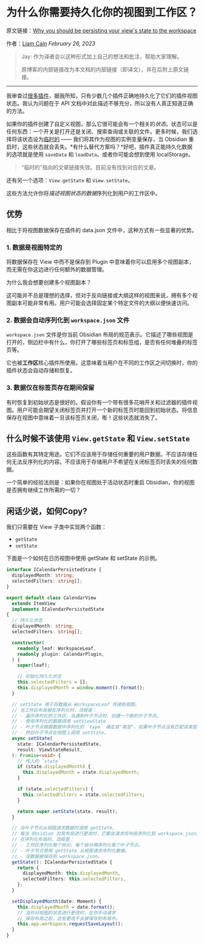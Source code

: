 # 为什么你需要持久化你的视图到工作区？

原文链接：[Why you should be persisting your view's state to the workspace ](https://liamca.in/Obsidian/API+FAQ/views/persisting+your+view+state)

作者：[Liam Cain](https://github.com/liamcain) _February 26, 2023_

> Jay: 作为译者会以这种形式加上自己的想法和批注，帮助大家理解。
>
> 原博客的内部链接改为本文档的内部链接（即译文），并在后附上原文链接。

---

我审查过[很多插件](https://github.com/obsidianmd/obsidian-releases/pulls?q=is%3Apr+is%3Amerged+-label%3Atheme)，据我所知，只有少数几个插件正确地持久化了它们的插件视图状态。我认为问题在于 API 文档中对此描述不够充分，所以没有人真正知道正确的方法。

如果你的插件创建了自定义视图，那么它很可能会有一个相关的*状态*。状态可以是任何东西：一个开关是打开还是关闭、搜索查询或关联的文件。更多时候，我们选择将该状态设为[临时的](https://liamca.in/ephemeral+state) —— 我们将其作为视图的实例变量保存，当 Obsidian 重启时，这些状态就会丢失。*有什么替代方案吗？*好吧，插件真正能持久化数据的选项就是使用 `saveData` 和 `loadData`。或者你可能会想到使用 localStorage。

> "临时的"指向的文章链接失效。目前没有找到对应的文章。

还有另一个选项：`View.getState` 和 `View.setState`。

这些方法允许你将*描述视图状态的数据*序列化到用户的工作区中。

## 优势

相比于将视图数据保存在插件的 data.json 文件中，这种方式有一些显著的优势。

### 1\. 数据是视图特定的

将数据保存在 View 中而不是保存到 Plugin 中意味着你可以启用多个视图副本，而无需在你这边进行任何额外的数据管理。

为什么我会想要创建多个视图副本？

这可能并不总是理想的选择，但对于反向链接或大纲这样的视图来说，拥有多个视图副本可能非常有用。用户可能会选择固定某个特定文件的大纲以便快速访问。

### 2\. 数据会自动序列化到 `workspace.json` 文件

`workspace.json` 文件是你当前 Obsidian 布局的规范表示。它描述了哪些视图是打开的，侧边栏中有什么，你打开了哪些标签页和标签组，是否有任何堆叠的标签页等。

它也被**工作区**核心插件所使用。这意味着当用户在不同的工作区之间切换时，你的插件状态会自动存储和恢复。

### 3\. 数据仅在标签页存在期间保留

有时恢复到初始状态是很好的。假设你有一个带有很多花哨开关和过滤器的插件视图。用户可能会期望关闭标签页并打开一个新的标签页时能回到初始状态。将信息保存在视图中意味着一旦该标签页关闭，嘭！这些状态就消失了。

## 什么时候不该使用 `View.getState` 和 `View.setState`

这些函数有其特定用途。它们不应该用于存储任何重要的用户数据。不应该存储任何无法反序列化的内容。不应该用于存储用户不希望在关闭标签页时丢失的任何数据。

一个简单的经验法则是：如果你在视图处于活动状态时重启 Obsidian，你的视图是否拥有继续工作所需的一切？

## 闲话少说，如何Copy?

我们只需要在 View 子类中实现两个函数：

- `getState`
- `setState`

下面是一个如何在日历视图中使用 getState 和 setState 的示例。

```ts
interface ICalendarPersistedState {
  displayedMonth: string;
  selectedFilters: string[];
}

export default class CalendarView
  extends ItemView
  implements ICalendarPersistedState
{
  // 持久化状态
  displayedMonth: string;
  selectedFilters: string[];

  constructor(
    readonly leaf: WorkspaceLeaf,
    readonly plugin: CalendarPlugin,
  ) {
    super(leaf);

    // 初始化持久化状态
    this.selectedFilters = [];
    this.displayedMonth = window.moment().format();
  }

  // setState 用于将数据从 WorkspaceLeaf 传递到视图。
  // 当工作区布局被反序列化时，流程是：
  // - 遍历序列化的工作区，当遇到叶子节点时，创建一个新的叶子节点。
  // - 使用序列化的数据调用 setViewState
  // - 叶子节点根据数据中序列化的 `type` 确定其"类型"。如果叶子节点没有匹配该类型的视图，则创建一个新的视图。
  // - 然后叶子节点在视图上调用 setState。
  async setState(
    state: ICalendarPersistedState,
    result: ViewStateResult,
  ): Promise<void> {
    // 传入的 `state`
    if (state.displayedMonth) {
      this.displayedMonth = state.displayedMonth;
    }

    if (state.selectedFilters) {
      this.selectedFilters = state.selectedFilters;
    }

    return super.setState(state, result);
  }

  // 当叶子节点从视图请求数据时调用 getState。
  // 每当 Obsidian 对其布局进行更改时，它都会请求将布局序列化到 workspace.json。参见：<Workspace.requestSaveLayout>
  // 在序列化布局时，流程是：
  // - 工作区序列化每个拆分，每个拆分再序列化每个叶子节点。
  // - 叶子节点使用 getState 从视图请求序列化数据。
  // - 该数据被保存到 workspace.json。
  getState(): ICalendarPersistedState {
    return {
      displayedMonth: this.displayedMonth,
      selectedFilters: this.selectedFilters,
    };
  }

  setDisplayedMonth(date: Moment) {
    this.displayedMonth = date.format();
    // 当你对视图的状态进行更改时，在你手动请求
    // 保存布局之前，这些更改不会被保存到布局中。
    this.app.workspace.requestSaveLayout();
  }
}
```
